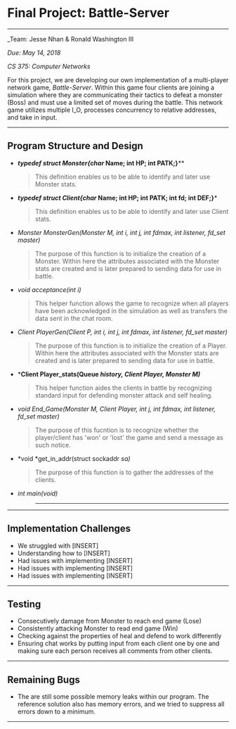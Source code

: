 # Final Project: Battle-Server
____
_Team: Jesse Nhan & Ronald Washington III

_Due: May 14, 2018_

_CS 375: Computer Networks_

For this project, we are developing our own implementation of a multi-player
network game, _Battle-Server_. Within this game four clients are joining a
simulation where they are communicating their tactics to defeat a monster (Boss)
and must use a limited set of moves during the battle. This network game
utilizes multiple I_O, processes concurrency to relative addresses, and take
in input.
____

## Program Structure and Design

* ***typedef struct Monster{char* Name; int HP; int PATK;}****
    > This definition enables us to be able to identify and later use Monster
    stats.

* ***typedef struct Client{char* Name; int HP; int PATK; int fd; int DEF;}***
    > This definition enables us to be able to identify and later use Client
    stats.

* *Monster MonsterGen(Monster M, int i, int j, int fdmax, int listener,
  fd_set master)*
    > The purpose of this function is to initialize the creation of a Monster.
    Within here the attributes associated with the Monster stats are created
    and is later prepared to sending data for use in battle.

* *void acceptance(int i)*
   > This helper function allows the game to recognize when all players have
   been acknowledged in the simulation as well as transfers the data sent in
   the chat room.


* *Client PlayerGen(Client P, int i, int j, int fdmax, int listener,
   fd_set master)*
     > The purpose of this function is to initialize the creation of a Player.
     Within here the attributes associated with the Monster stats are created
     and is later prepared to sending data for use in battle.

* ***Client Player_stats(Queue *history, Client Player, Monster M)***
   > This helper function aides the clients in battle by recognizing standard
   input for defending monster attack and self healing.

* *void End_Game(Monster M, Client Player, int j, int fdmax, int listener,
  fd_set master)*
   > The purpose of this fucntion is to recognize whether the player/client has
   'won' or 'lost' the game and send a message as such notice.

* *void *get_in_addr(struct sockaddr *sa)*
   > The purpose of this function is to gather the addresses of the clients.

* *int main(void)*
   > ---


____
## Implementation Challenges
* We struggled with [INSERT]
* Understanding how to [INSERT]
* Had issues with implementing [INSERT]
* Had issues with implementing [INSERT]
* Had issues with implementing [INSERT]
____
## Testing
* Consecutively damage from Monster to reach end game (Lose)
* Consistently attacking Monster to read end game (Win)
* Checking against the properties of heal and defend to work differently
* Ensuring chat works by putting input from each client one by one and
  making sure each person receives all comments from other clients.
____

## Remaining Bugs
* The are still some possible memory leaks within our program. The reference
solution also has memory errors, and we tried to suppress all errors down to a
minimum.
____
